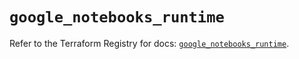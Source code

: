 # `google_notebooks_runtime`

Refer to the Terraform Registry for docs: [`google_notebooks_runtime`](https://registry.terraform.io/providers/hashicorp/google-beta/6.18.1/docs/resources/google_notebooks_runtime).
